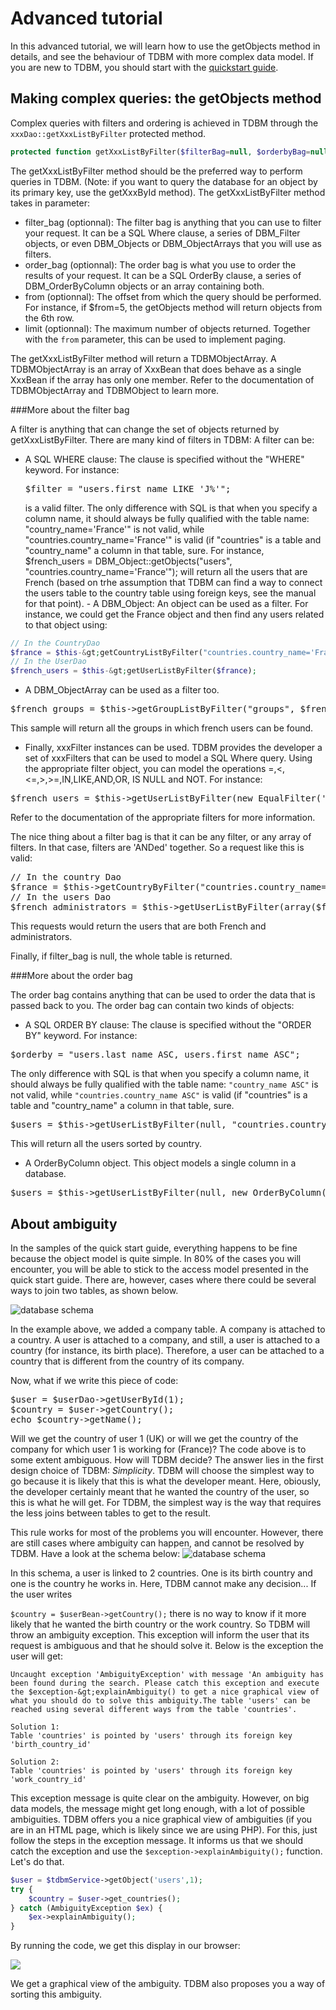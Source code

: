 Advanced tutorial
=================

In this advanced tutorial, we will learn how to use the getObjects method in details, and see the behaviour of TDBM with more complex data model.
If you are new to TDBM, you should start with the <a href="quickstart.html">quickstart guide</a>.

Making complex queries: the getObjects method
---------------------------------------------

Complex queries with filters and ordering is achieved in TDBM through the <code>xxxDao::getXxxListByFilter</code> protected method.

```php
protected function getXxxListByFilter($filterBag=null, $orderbyBag=null, $from=null, $limit=null);
```

The getXxxListByFilter method should be the preferred way to perform queries in TDBM.  (Note: if you want to query the database for an object by its primary key, use the getXxxById method).
The getXxxListByFilter method takes in parameter: 
- filter_bag (optionnal): The filter bag is anything that you can use to filter your request. It can be a SQL Where clause,	a series of DBM_Filter objects, or even DBM_Objects or DBM_ObjectArrays that you will use as filters.
- order_bag (optionnal): The order bag is what you use to order the results of your request. It can be a SQL OrderBy clause,	a series of DBM_OrderByColumn objects or an array containing both.
- from (optionnal): The offset from which the query should be performed. For instance, if $from=5, the getObjects method will return objects from the 6th row.
- limit (optionnal): The maximum number of objects returned. Together with the <code>from</code> parameter, this can be used to implement paging.


The getXxxListByFilter method will return a TDBMObjectArray. A TDBMObjectArray is an array of XxxBean that does behave as 
a single XxxBean if the array has only one member. Refer to the documentation of TDBMObjectArray and TDBMObject to learn more.

###More about the filter bag

A filter is anything that can change the set of objects returned by getXxxListByFilter. 
There are many kind of filters in TDBM: A filter can be: 

- A SQL WHERE clause:
  The clause is specified without the "WHERE" keyword. For instance:  
  <pre class="brush:php">$filter = "users.first_name LIKE 'J%'";</pre>
  is a valid filter. 
  The only difference with SQL is that when you specify a column name, it should always be fully qualified with the table name: "country_name='France'" is not valid, while "countries.country_name='France'" is valid (if  		"countries" is a table and "country_name" a column in that table, sure.  		For instance,  				$french_users = DBM_Object::getObjects("users", "countries.country_name='France'");  		will return all the users that are French (based on trhe assumption that TDBM can find a way to connect the users  		table to the country table using foreign keys, see the manual for that point). - A DBM_Object:
  An object can be used as a filter. 
  For instance, we could get the France object and then find any users related to that object using:

```php
// In the CountryDao
$france = $this-&gt;getCountryListByFilter("countries.country_name='France'");
// In the UserDao
$french_users = $this-&gt;getUserListByFilter($france);
```

- A DBM_ObjectArray can be used as a filter too.
<pre class="brush:php">$french_groups = $this-&gt;getGroupListByFilter("groups", $french_users);</pre>
This sample will return all the groups in which french users can be found.

- Finally, xxxFilter instances can be used.
TDBM provides the developer a set of xxxFilters that can be used to model a SQL Where query. Using the appropriate filter object, you can model the operations =,&lt;,&lt;=,&gt;,&gt;=,IN,LIKE,AND,OR, IS NULL and NOT.
For instance:
<pre class="brush:php">$french_users = $this-&gt;getUserListByFilter(new EqualFilter('countries','country_name','France'));</pre>
Refer to the documentation of the appropriate filters for more information.


The nice thing about a filter bag is that it can be any filter, or any array of filters.
In that case, filters are  'ANDed' together.  So a request like this is valid:
<pre class="brush:php">
// In the country Dao
$france = $this-&gt;getCountryByFilter("countries.country_name='France'");
// In the users Dao
$french_administrators = $this-&gt;getUserListByFilter(array($france,"role.role_name='Administrators'"));
</pre>

This requests would return the users that are both French and administrators.

Finally, if filter_bag is null, the whole table is returned.


###More about the order bag

The order bag contains anything that can be used to order the data that is passed back to you. 
The order bag can contain two kinds of objects: 


- A SQL ORDER BY clause:
The clause is specified without the "ORDER BY" keyword. For instance:
<pre class="brush:php">$orderby = "users.last_name ASC, users.first_name ASC";</pre>
The only difference with SQL is that when you specify a column name, it should always be fully qualified with the table name: <code>"country_name ASC"</code> is not valid, while <code>"countries.country_name ASC"</code> is valid (if "countries" is a table and "country_name" a column in that table, sure.
<pre class="brush:php">$users = $this-&gt;getUserListByFilter(null, "countries.country_name ASC");</pre>
This will return all the users sorted by country.
- A OrderByColumn object.
This object models a single column in a database.
<pre class="brush:php">$users = $this-&gt;getUserListByFilter(null, new OrderByColumn("country", "country_name", "ASC");</pre>
	
About ambiguity
---------------

In the samples of the quick start guide, everything happens to be fine because the object model is quite simple. In 80% of the cases you will encounter, you will be able to stick to the access model presented in the quick start guide. There are, however, cases where there could be several ways to join two tables, as shown below.

<img src="images/schema2.png" alt="database schema"/>

In the example above, we added a company table. A company is attached to a country. A user is attached to a company, and still, a user is attached to a country (for instance, its birth place). Therefore, a user can be attached to a country that is different from the country of its company.

Now, what if we write this piece of code:

<pre class="brush:php">$user = $userDao-&gt;getUserById(1);
$country = $user-&gt;getCountry();
echo $country-&gt;getName();</pre>

Will we get the country of user 1 (UK) or will we get the country of the company for which user 1 is working for (France)? The code above is to some extent ambiguous. How will TDBM decide?
The answer lies in the first design choice of TDBM: _Simplicity_. TDBM will choose the simplest way to go because it is likely that this is what the developer meant. Here, obiously, the developer certainly meant that he wanted the country of the user, so this is what he will get.
For TDBM, the simplest way is the way that requires the less joins between tables to get to the result.

This rule works for most of the problems you will encounter. However, there are still cases where ambiguity can happen, and cannot be resolved by TDBM. Have a look at the schema below:
<img src="images/schema3.png" alt="database schema"/>

In this schema, a user is linked to 2 countries. One is its birth country and one is the country he works in. Here, TDBM cannot make any decision... If the user writes

<code>$country = $userBean-&gt;getCountry();</code>
there is no way to know if it more likely that he wanted the birth country or the work country. So TDBM will throw an ambiguity exception. This exception will inform the user that its request is ambiguous and that he should solve it. Below is the exception the user will get:

	Uncaught exception 'AmbiguityException' with message 'An ambiguity has been found during the search. Please catch this exception and execute the $exception-&gt;explainAmbiguity() to get a nice graphical view of what you should do to solve this ambiguity.The table 'users' can be reached using several different ways from the table 'countries'.
	
	Solution 1:
	Table 'countries' is pointed by 'users' through its foreign key 'birth_country_id'
	
	Solution 2:
	Table 'countries' is pointed by 'users' through its foreign key 'work_country_id'

This exception message is quite clear on the ambiguity. However, on big data models, the message might get long enough, with a lot of possible ambiguities. TDBM offers you a nice graphical view of ambiguities (if you are in an HTML page, which is likely since we are using PHP). For this, just follow the steps in the exception message. It informs us that we should catch the exception and use the <code>$exception-&gt;explainAmbiguity();</code> function. Let's do that.

```php
$user = $tdbmService->getObject('users',1);
try {
	$country = $user->get_countries();
} catch (AmbiguityException $ex) {
	$ex->explainAmbiguity();
}
```


By running the code, we get this display in our browser:

<img src="images/ambiguity_screenshot.png" />

We get a graphical view of the ambiguity. TDBM also proposes you a way of sorting this ambiguity.
